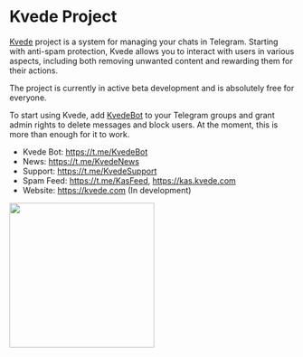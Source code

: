 # Kvede Project

[Kvede](https://kvede.com) project is a system for managing your chats in Telegram. Starting with anti-spam protection, Kvede allows you to interact with users in various aspects, including both removing unwanted content and rewarding them for their actions.

The project is currently in active beta development and is absolutely free for everyone.

To start using Kvede, add [KvedeBot](https://t.me/KvedeBot) to your Telegram groups and grant admin rights to delete messages and block users. At the moment, this is more than enough for it to work.

- Kvede Bot: https://t.me/KvedeBot
- News: https://t.me/KvedeNews
- Support: https://t.me/KvedeSupport
- Spam Feed: https://t.me/KasFeed, https://kas.kvede.com
- Website: https://kvede.com (In development)

<img src="https://kvede.com/images/logotype.svg" width="256px" />
